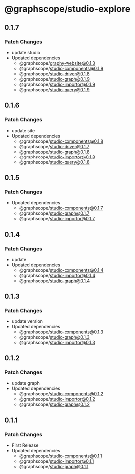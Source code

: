 # @graphscope/studio-explore

## 0.1.7

### Patch Changes

- update studio
- Updated dependencies
  - @graphscope/graphy-website@0.1.3
  - @graphscope/studio-components@0.1.9
  - @graphscope/studio-driver@0.1.8
  - @graphscope/studio-graph@0.1.9
  - @graphscope/studio-importor@0.1.9
  - @graphscope/studio-query@0.1.9

## 0.1.6

### Patch Changes

- update site
- Updated dependencies
  - @graphscope/studio-components@0.1.8
  - @graphscope/studio-driver@0.1.7
  - @graphscope/studio-graph@0.1.8
  - @graphscope/studio-importor@0.1.8
  - @graphscope/studio-query@0.1.8

## 0.1.5

### Patch Changes

- Updated dependencies
  - @graphscope/studio-components@0.1.7
  - @graphscope/studio-graph@0.1.7
  - @graphscope/studio-importor@0.1.7

## 0.1.4

### Patch Changes

- update
- Updated dependencies
  - @graphscope/studio-components@0.1.4
  - @graphscope/studio-importor@0.1.4
  - @graphscope/studio-graph@0.1.4

## 0.1.3

### Patch Changes

- update version
- Updated dependencies
  - @graphscope/studio-components@0.1.3
  - @graphscope/studio-graph@0.1.3
  - @graphscope/studio-importor@0.1.3

## 0.1.2

### Patch Changes

- update graph
- Updated dependencies
  - @graphscope/studio-components@0.1.2
  - @graphscope/studio-importor@0.1.2
  - @graphscope/studio-graph@0.1.2

## 0.1.1

### Patch Changes

- First Release
- Updated dependencies
  - @graphscope/studio-components@0.1.1
  - @graphscope/studio-importor@0.1.1
  - @graphscope/studio-graph@0.1.1
